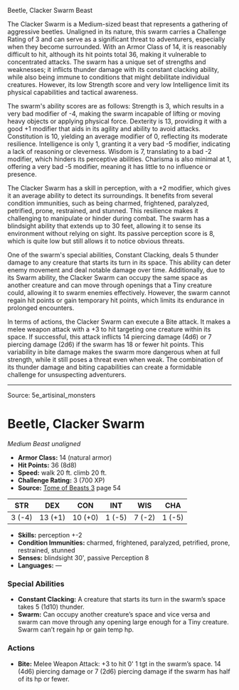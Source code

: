 <MonsterName/>Beetle, Clacker Swarm</MonsterName>
<CreatureType/>Beast</CreatureType>

<summary>The Clacker Swarm is a Medium-sized beast that represents a gathering of aggressive beetles. Unaligned in its nature, this swarm carries a Challenge Rating of 3 and can serve as a significant threat to adventurers, especially when they become surrounded. With an Armor Class of 14, it is reasonably difficult to hit, although its hit points total 36, making it vulnerable to concentrated attacks. The swarm has a unique set of strengths and weaknesses; it inflicts thunder damage with its constant clacking ability, while also being immune to conditions that might debilitate individual creatures. However, its low Strength score and very low Intelligence limit its physical capabilities and tactical awareness.</summary>

<detail>

The swarm's ability scores are as follows: Strength is 3, which results in a very bad modifier of -4, making the swarm incapable of lifting or moving heavy objects or applying physical force. Dexterity is 13, providing it with a good +1 modifier that aids in its agility and ability to avoid attacks. Constitution is 10, yielding an average modifier of 0, reflecting its moderate resilience. Intelligence is only 1, granting it a very bad -5 modifier, indicating a lack of reasoning or cleverness. Wisdom is 7, translating to a bad -2 modifier, which hinders its perceptive abilities. Charisma is also minimal at 1, offering a very bad -5 modifier, meaning it has little to no influence or presence.

The Clacker Swarm has a skill in perception, with a +2 modifier, which gives it an average ability to detect its surroundings. It benefits from several condition immunities, such as being charmed, frightened, paralyzed, petrified, prone, restrained, and stunned. This resilience makes it challenging to manipulate or hinder during combat. The swarm has a blindsight ability that extends up to 30 feet, allowing it to sense its environment without relying on sight. Its passive perception score is 8, which is quite low but still allows it to notice obvious threats.

One of the swarm's special abilities, Constant Clacking, deals 5 thunder damage to any creature that starts its turn in its space. This ability can deter enemy movement and deal notable damage over time. Additionally, due to its Swarm ability, the Clacker Swarm can occupy the same space as another creature and can move through openings that a Tiny creature could, allowing it to swarm enemies effectively. However, the swarm cannot regain hit points or gain temporary hit points, which limits its endurance in prolonged encounters.

In terms of actions, the Clacker Swarm can execute a Bite attack. It makes a melee weapon attack with a +3 to hit targeting one creature within its space. If successful, this attack inflicts 14 piercing damage (4d6) or 7 piercing damage (2d6) if the swarm has 18 or fewer hit points. This variability in bite damage makes the swarm more dangerous when at full strength, while it still poses a threat even when weak. The combination of its thunder damage and biting capabilities can create a formidable challenge for unsuspecting adventurers.</detail>



---

Source: 5e_artisinal_monsters

# Beetle, Clacker Swarm

*Medium* *Beast* *unaligned*

- **Armor Class:** 14 (natural armor)
- **Hit Points:** 36 (8d8)
- **Speed:** walk 20 ft. climb 20 ft.
- **Challenge Rating:** 3 (700 XP)
- **Source:** [Tome of Beasts 3](https://koboldpress.com/kpstore/product/tome-of-beasts-3-for-5th-edition/) page 54

| STR | DEX | CON | INT | WIS | CHA |
| --- | --- | --- | --- | --- | --- |
| 3 (-4) | 13 (+1) | 10 (+0) | 1 (-5) | 7 (-2) | 1 (-5) |

- **Skills:** perception +-2
- **Condition Immunities:** charmed, frightened, paralyzed, petrified, prone, restrained, stunned
- **Senses:** blindsight 30', passive Perception 8
- **Languages:** —

### Special Abilities

- **Constant Clacking:** A creature that starts its turn in the swarm’s space takes 5 (1d10) thunder.
- **Swarm:** Can occupy another creature’s space and vice versa and swarm can move through any opening large enough for a Tiny creature. Swarm can’t regain hp or gain temp hp.

### Actions

- **Bite:** Melee Weapon Attack: +3 to hit 0' 1 tgt in the swarm’s space. 14 (4d6) piercing damage or 7 (2d6) piercing damage if the swarm has half of its hp or fewer.




